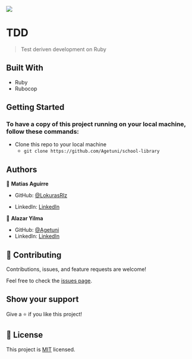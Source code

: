 ![](https://img.shields.io/badge/Microverse-blueviolet)

# TDD

> Test deriven development on Ruby 

## Built With

- Ruby
- Rubocop



## Getting Started

### To have a copy of this project running on your local machine, follow these commands:

- Clone this repo to your local machine
  - `git clone https://github.com/Agetuni/school-library ` 

## Authors

👤 **Matias Aguirre**

- GitHub: [@LokurasRlz](https://github.com/LokurasRlz)

- LinkedIn: [LinkedIn](https://www.linkedin.com/in/)


👤 **Alazar Yilma**

- GitHub: [@Agetuni](https://github.com/Agetuni)
- LinkedIn: [LinkedIn](https://www.linkedin.com/in/aleazar-yilma-b614b6174/)

## 🤝 Contributing

Contributions, issues, and feature requests are welcome!

Feel free to check the [issues page](../../issues/).

## Show your support

Give a ⭐️ if you like this project!

## 📝 License

This project is [MIT](./LICENSE) licensed.